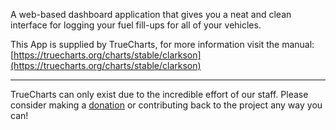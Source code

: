 A web-based dashboard application that gives you a neat and clean interface for logging your fuel fill-ups for all of your vehicles.

This App is supplied by TrueCharts, for more information visit the manual: [https://truecharts.org/charts/stable/clarkson](https://truecharts.org/charts/stable/clarkson)

---

TrueCharts can only exist due to the incredible effort of our staff.
Please consider making a [donation](https://truecharts.org/sponsor) or contributing back to the project any way you can!
